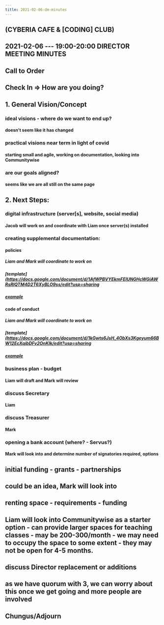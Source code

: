 ```yaml
---
title: 2021-02-06-dm-minutes
---
```


## (CYBERIA CAFE & [CODING] CLUB)
2021-02-06 --- 19:00-20:00
DIRECTOR MEETING
MINUTES
----------
## Call to Order

## Check In => How are you doing?
## 1. General Vision/Concept
### ideal visions - where do we want to end up?
#### doesn’t seem like it has changed
### practical visions near term in light of covid
#### starting small and agile, working on documentation, looking into Communitywise
### are our goals aligned?
#### seems like we are all still on the same page
## 2. Next Steps:
### digital infrastructure (server[s], website, social media)
#### Jacob will work on and coordinate with Liam once server(s) installed
### creating supplemental documentation:
#### policies
##### Liam and Mark will coordinate to work on
##### [template](https://docs.google.com/document/d/1AfWPBVYEkmFEIUNGHcWGiAWRsRlQTM4D2T6XyBLO9ss/edit?usp=sharing
##### [example](https://docum.ents.ca./GeneralPolicies-October2018.pdf)
#### code of conduct
##### Liam and Mark will coordinate to work on
##### [template](https://docs.google.com/document/d/1kGwts6JsH_4ObXs3Kgeyum66BW12EcXqibDFv2OnKIk/edit?usp=sharing
##### [example](https://docum.ents.ca./CodeOfConduct.pdf)
### business plan - budget
#### Liam will draft and Mark will review
### discuss Secretary
#### Liam
### discuss Treasurer
#### Mark
### opening a bank account (where? - Servus?)
#### Mark will look into and determine number of signatories required, options
## initial funding - grants - partnerships
## could be an idea, Mark will look into
## renting space - requirements - funding
## Liam will look into Communitywise as a starter option - can provide larger spaces for teaching classes - may be 200-300/month - we may need to occupy the space to some extent - they may not be open for 4-5 months.
## discuss Director replacement or additions
## as we have quorum with 3, we can worry about this once we get going and more people are involved
## Chungus/Adjourn